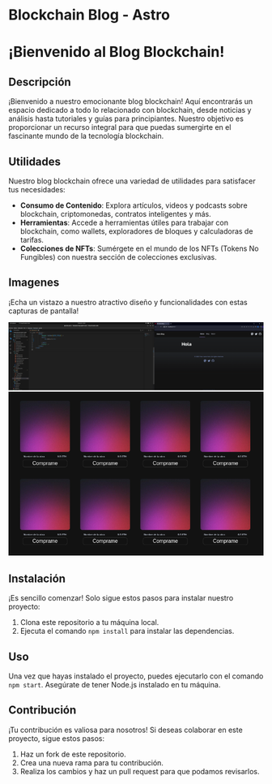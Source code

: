 # Blockchain Blog - Astro
# ¡Bienvenido al Blog Blockchain!

## Descripción
¡Bienvenido a nuestro emocionante blog blockchain! Aquí encontrarás un espacio dedicado a todo lo relacionado con <link>blockchain</link>, desde noticias y análisis hasta tutoriales y guías para principiantes. Nuestro objetivo es proporcionar un recurso integral para que puedas sumergirte en el fascinante mundo de la tecnología <link>blockchain</link>.

## Utilidades
Nuestro blog <link>blockchain</link> ofrece una variedad de utilidades para satisfacer tus necesidades:
- **Consumo de Contenido**: Explora artículos, videos y podcasts sobre <link>blockchain</link>, criptomonedas, contratos inteligentes y más.
- **Herramientas**: Accede a herramientas útiles para trabajar con <link>blockchain</link>, como wallets, exploradores de bloques y calculadoras de tarifas.
- **Colecciones de NFTs**: Sumérgete en el mundo de los <link>NFTs</link> (Tokens No Fungibles) con nuestra sección de colecciones exclusivas.

## Imagenes
¡Echa un vistazo a nuestro atractivo diseño y funcionalidades con estas capturas de pantalla!

![Captura de pantalla 1](/public/screenshots/screenshot-1.png)
![Captura de pantalla 2](/public/screenshots/screenshot-2.png)

## Instalación
¡Es sencillo comenzar! Solo sigue estos pasos para instalar nuestro proyecto:
1. Clona este repositorio a tu máquina local.
2. Ejecuta el comando `npm install` para instalar las dependencias.

## Uso
Una vez que hayas instalado el proyecto, puedes ejecutarlo con el comando `npm start`. Asegúrate de tener <link>Node.js</link> instalado en tu máquina.

## Contribución
¡Tu contribución es valiosa para nosotros! Si deseas colaborar en este proyecto, sigue estos pasos:
1. Haz un fork de este repositorio.
2. Crea una nueva rama para tu contribución.
3. Realiza los cambios y haz un pull request para que podamos revisarlos.